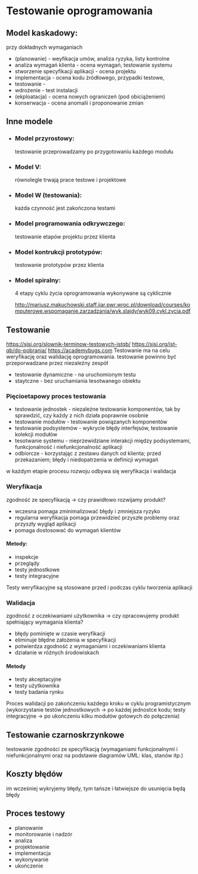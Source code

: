 # Testowanie oprogramowania

## Model kaskadowy:
  przy dokładnych wymaganiach
  - (planowanie) - weyfikacja umów, analiza ryzyka, listy kontrolne
  - analiza wymagań klienta - ocena wymagań, testowanie systemu
  - stworzenie specyfikacji aplikacji - ocena projektu
  - implementacja - ocena kodu źródłowego, przypadki testowe, 
  - testowanie - 
  - wdrożenie - test instalacji  
  - (ekploatacja) - ocena nowych ograniczeń (pod obiciążeniem)
  - konserwacja - ocena anomalii i proponowanie zmian

## Inne modele

- ### Model przyrostowy:
  testowanie przeprowadzamy po przygotowaniu każdego modułu

- ### Model V:
  równolegle trwają prace testowe i projektowe

- ### Model W (testowania):
  każda czynność jest zakończona testami

- ### Model programowania odkrywczego:
  testowanie etapów projektu przez klienta

- ### Model kontrukcji prototypów:
  testowanie prototypów przez klienta

- ### Model spiralny:
  4 etapy cyklu życia oprogramowania wykonywane są cyklicznie

  http://mariusz.makuchowski.staff.iiar.pwr.wroc.pl/download/courses/komputerowe.wspomaganie.zarzadzania/wyk.slajdy/wyk09.cykl.zycia.pdf

## Testowanie
https://sjsi.org/slownik-terminow-testowych-istqb/
https://sjsi.org/ist-qb/do-pobrania/
https://academybugs.com
Testowanie ma na celu weryfikację oraz walidację oprogramowania.
testowanie powinno być przeporwadzane przez niezależny zespół

- testowanie dynamiczne - na uruchomionym testu
- staytczne - bez uruchamiania tesotwanego obiektu

### Pięcioetapowy proces testowania
  - testowanie jednostek - niezależne testowanie komponentów, tak by sprawdzić, czy każdy z nich działa poprawnie osobnie
  - testowanie modułów - testowanie powiązanych komponentów
  - testowanie podsystemów - wykrycie błędy interfejsów, testowanie kolekcji modułów
  - tesotwanie systemu - nieprzewidziane interakcji między podsystemami, funkcjonalność i niefunkcjonalność aplikacji
  - odbiorcze - korzystając z zestawu danych od klienta; przed przekazaniem; błędy i niedopatrzenia w definicji wymagań

  w każdym etapie procesu rozwoju odbywa się weryfikacja i walidacja

### Weryfikacja
  zgodność ze specyfikacją -> czy prawidłowo rozwijamy produkt?
  - wczesna pomaga zminimalizować błędy i zmniejsza ryzyko
  - regularna weryfikacja pomaga przewidzieć przyszłe problemy oraz przyszły wygląd aplikacji
  - pomaga dostosować do wymagań klientów

#### Metody:
  - inspekcje
  - przeglądy
  - testy jednostkowe
  - testy integracyjne

Testy weryfikacyjne są stosowane przed i podczas cyklu tworzenia aplikacji
  
### Walidacja 
  zgodność z oczekiwaniami użytkownika -> czy opracowujemy produkt spełniający wymagania klienta?
  - błędy pominięte w czasie weryfikacji
  - eliminuje błędne założenia w specyfikacji
  - potwierdza zgodność z wymaganiami i oczekiwaniami klienta
  - działanie w różnych środowiskach

#### Metody
  - testy akceptacyjne
  - testy użytkownika
  - testy badania rynku

Proces walidacji po zakończeniu każdego kroku w cyklu programistycznym (wykorzystanie testów jednostkowych -> po każdej jednostce kodu; testy integracyjne -> po ukończeniu kilku modułów gotowych do połączenia) 

## Testowanie czarnoskrzynkowe
  testowanie zgodności ze specyfikacją (wymaganiami funkcjonalnymi i niefunkcjonalnymi oraz na podstawie diagramów UML: klas, stanów itp.)
    
## Koszty błędów
  im wcześniej wykryjemy błędy, tym tańsze i łatwiejsze do usunięcia będą błędy

## Proces testowy
  - planowanie
  - monitorowanie i nadzór
  - analiza
  - projektowanie
  - implementacja
  - wykonywanie
  - ukończenie

